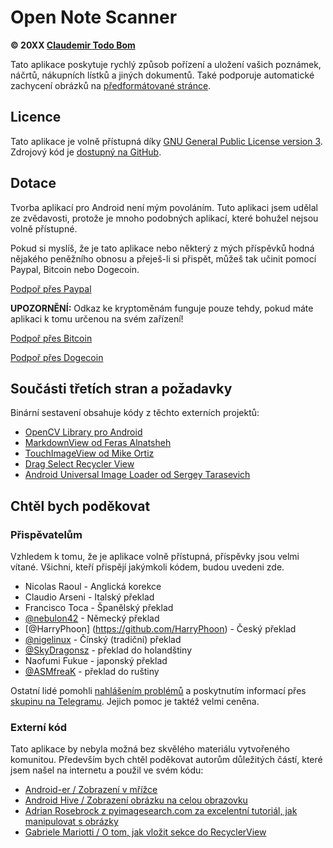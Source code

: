 Open Note Scanner
=======================

**© 20XX [Claudemir Todo Bom](http://todobom.com)**

Tato aplikace poskytuje rychlý způsob pořízení a uložení vašich poznámek, náčrtů, nákupních lístků a jiných dokumentů. Také podporuje automatické zachycení obrázků na [předformátované stránce](https://github.com/ctodobom/OpenNoteScanner/raw/master/Page%20Templates/A4%20with%202%20pages.pdf).


Licence
-------

Tato aplikace je volně přístupná díky [GNU General Public License version 3](http://www.gnu.org/licenses/gpl.txt). Zdrojový kód je [dostupný na GitHub](http://github.com/ctodobom/OpenNoteScanner).

Dotace
---------

Tvorba aplikací pro Android není mým povoláním. Tuto aplikaci jsem udělal ze zvědavosti, protože je mnoho podobných aplikací, které bohužel nejsou volně přístupné.

Pokud si myslíš, že je tato aplikace nebo některý z mých příspěvků hodná nějakého peněžního obnosu a přeješ-li si přispět, můžeš tak učinit pomocí  Paypal, Bitcoin nebo Dogecoin.

[Podpoř přes Paypal](https://www.paypal.com/cgi-bin/webscr?cmd=_s-xclick&hosted_button_id=X6XHVCPMRQEL4)

**UPOZORNĚNÍ:** Odkaz ke kryptoměnám funguje pouze tehdy, pokud máte aplikaci k tomu určenou na svém zařízení!

[Podpoř přes Bitcoin](bitcoin:1H5tqKZoWdqkR54PGe9w67EzBnLXHBFmt9)

[Podpoř přes Dogecoin](dogecoin:DFBaP724XR3rfs9wFahBd353yFkgkqatvd)


Součásti třetích stran a požadavky
----------------------------------

Binární sestavení obsahuje kódy z těchto externích projektů:

* [OpenCV Library pro Android](http://www.opencv.org)
* [MarkdownView od Feras Alnatsheh](https://github.com/falnatsheh/MarkdownView)
* [TouchImageView od Mike Ortiz](https://github.com/MikeOrtiz/TouchImageView)
* [Drag Select Recycler View](https://github.com/afollestad/drag-select-recyclerview)
* [Android Universal Image Loader od Sergey Tarasevich](https://github.com/nostra13/Android-Universal-Image-Loader)

Chtěl bych poděkovat
------

### Přispěvatelům

Vzhledem k tomu, že je aplikace  volně přístupná, příspěvky jsou velmi vítané. Všichni, kteří přispějí jakýmkoli kódem, budou uvedeni zde.

* Nicolas Raoul - Anglická korekce
* Claudio Arseni - Italský překlad
* Francisco Toca - Španělský překlad
* [@nebulon42](https://github.com/nebulon42) - Německý překlad
* [@HarryPhoon] (https://github.com/HarryPhoon) - Český překlad
* [@nigelinux](https://github.com/nigelinux) - Čínský (tradiční) překlad
* [@SkyDragonsz](https://github.com/SkyDragonsz) - překlad do holandštiny
* Naofumi Fukue - japonský překlad
* [@ASMfreaK](https://github.com/ASMfreaK) - překlad do ruštiny

Ostatní lidé pomohli [nahlášením problémů](https://github.com/ctodobom/OpenNoteScanner/issues) a poskytnutím informací přes [skupinu na Telegramu](https://t.me/OpenNoteScanner). Jejich pomoc je taktéž velmi ceněna.

### Externí kód

Tato aplikace by nebyla možná bez skvělého materiálu vytvořeného komunitou. Především bych chtěl poděkovat autorům důležitých částí, které jsem našel na internetu a použil ve svém kódu:

* [Android-er / Zobrazení v mřížce](http://android-er.blogspot.com.br/2012/07/gridview-loading-photos-from-sd-card.html)
* [Android Hive / Zobrazení obrázku na celou obrazovku](http://www.androidhive.info/2013/09/android-fullscreen-image-slider-with-swipe-and-pinch-zoom-gestures/)
* [Adrian Rosebrock z pyimagesearch.com za excelentní tutoriál, jak manipulovat s obrázky](http://www.pyimagesearch.com/2014/09/01/build-kick-ass-mobile-document-scanner-just-5-minutes/)
* [Gabriele Mariotti / O tom, jak vložit sekce do RecyclerView](https://gist.github.com/gabrielemariotti/e81e126227f8a4bb339c)
